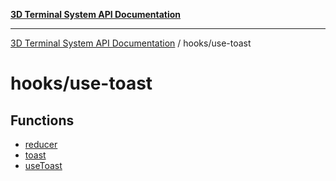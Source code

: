[**3D Terminal System API Documentation**](../../README.md)

***

[3D Terminal System API Documentation](../../README.md) / hooks/use-toast

# hooks/use-toast

## Functions

- [reducer](functions/reducer.md)
- [toast](functions/toast.md)
- [useToast](functions/useToast.md)
